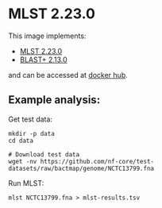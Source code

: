 # MLST 2.23.0

This image implements:
- [MLST 2.23.0](https://github.com/tseemann/mlst/)
- [BLAST+ 2.13.0](https://www.ncbi.nlm.nih.gov/books/NBK279690/)

and can be accessed at [docker hub](https://hub.docker.com/u/gregorysprenger).

## Example analysis:

Get test data:

```
mkdir -p data
cd data

# Download test data
wget -nv https://github.com/nf-core/test-datasets/raw/bactmap/genome/NCTC13799.fna
```

Run MLST:
```
mlst NCTC13799.fna > mlst-results.tsv
```

